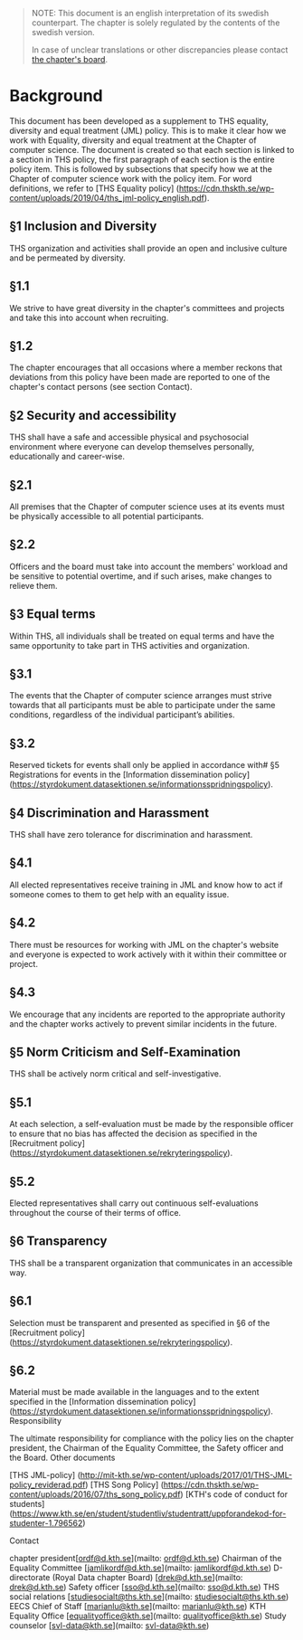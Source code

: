 > NOTE: This document is an english interpretation of its swedish counterpart. The chapter is solely regulated by the contents of the swedish version. 
> 
> In case of unclear translations or other discrepancies please contact [the chapter's board](mailto:drek@datasektionen.se).

# Background

This document has been developed as a supplement to THS equality, diversity and equal treatment (JML) policy. This is to make it clear how we work with Equality, diversity and equal treatment at the Chapter of computer science. The document is created so that each section is linked to a section in THS policy, the first paragraph of each section is the entire policy item. This is followed by subsections that specify how we at the Chapter of computer science work with the policy item. For word definitions, we refer to [THS Equality policy] (https://cdn.thskth.se/wp-content/uploads/2019/04/ths_jml-policy_english.pdf).

## §1 Inclusion and Diversity

THS organization and activities shall provide an open and inclusive culture and be permeated by diversity.

## §1.1

We strive to have great diversity in the chapter's committees and projects and take this into account when recruiting.

## §1.2

The chapter encourages that all occasions where a member reckons that deviations from this policy have been made are reported to one of the chapter's contact persons (see section Contact).

## §2 Security and accessibility

THS shall have a safe and accessible physical and psychosocial environment where everyone can develop themselves personally, educationally and career-wise.

## §2.1

All premises that the Chapter of computer science uses at its events must be physically accessible to all potential participants.

## §2.2

Officers and the board must take into account the members' workload and be sensitive to potential overtime, and if such arises, make changes to relieve them.

## §3 Equal terms

Within THS, all individuals shall be treated on equal terms and have the same opportunity to take part in THS activities and organization.

## §3.1

The events that the Chapter of computer science arranges must strive towards that all participants must be able to participate under the same conditions, regardless of the individual participant’s abilities.

## §3.2

Reserved tickets for events shall only be applied in accordance with# §5 Registrations for events in the [Information dissemination policy] (https://styrdokument.datasektionen.se/informationsspridningspolicy).

## §4 Discrimination and Harassment

THS shall have zero tolerance for discrimination and harassment.

## §4.1

All elected representatives receive training in JML and know how to act if someone comes to them to get help with an equality issue.

## §4.2

There must be resources for working with JML on the chapter's website and everyone is expected to work actively with it within their committee or project.

## §4.3

We encourage that any incidents are reported to the appropriate authority and the chapter works actively to prevent similar incidents in the future.

## §5 Norm Criticism and Self-Examination

THS shall be actively norm critical and self-investigative.

## §5.1

At each selection, a self-evaluation must be made by the responsible officer to ensure that no bias has affected the decision as specified in the [Recruitment policy] (https://styrdokument.datasektionen.se/rekryteringspolicy).

## §5.2

Elected representatives shall carry out continuous self-evaluations throughout the course of their terms of office.

## §6 Transparency

THS shall be a transparent organization that communicates in an accessible way.

## §6.1

Selection must be transparent and presented as specified in §6 of the [Recruitment policy] (https://styrdokument.datasektionen.se/rekryteringspolicy).

## §6.2

Material must be made available in the languages ​​and to the extent specified in the [Information dissemination policy] (https://styrdokument.datasektionen.se/informationsspridningspolicy).
Responsibility

The ultimate responsibility for compliance with the policy lies on the chapter president, the Chairman of the Equality Committee, the Safety officer and the Board.
Other documents

[THS JML-policy] (http://mit-kth.se/wp-content/uploads/2017/01/THS-JML-policy_reviderad.pdf)
[THS Song Policy] (https://cdn.thskth.se/wp-content/uploads/2016/07/ths_song_policy.pdf)
[KTH's code of conduct for students] (https://www.kth.se/en/student/studentliv/studentratt/uppforandekod-for-studenter-1.796562)

Contact

chapter president[ordf@d.kth.se](mailto: ordf@d.kth.se)
Chairman of the Equality Committee [jamlikordf@d.kth.se](mailto: jamlikordf@d.kth.se)
D-directorate (Royal Data chapter Board) [drek@d.kth.se](mailto: drek@d.kth.se)
Safety officer [sso@d.kth.se](mailto: sso@d.kth.se)
THS social relations [studiesocialt@ths.kth.se](mailto: studiesocialt@ths.kth.se)
EECS Chief of Staff [marianlu@kth.se](mailto: marianlu@kth.se)
KTH Equality Office [equalityoffice@kth.se](mailto: qualityoffice@kth.se)
Study counselor [svl-data@kth.se](mailto: svl-data@kth.se)
